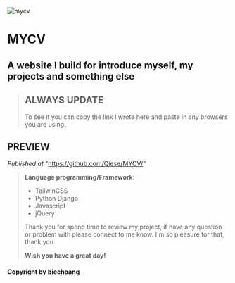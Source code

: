 ![mycv](https://user-images.githubusercontent.com/99249759/197262163-900e2e5f-b197-4921-abc2-131b40de44fa.png)
>
# MYCV
## A website I build for introduce myself, my projects and something else 
> ## **ALWAYS UPDATE**
> To see it you can copy the link I wrote here and paste in any browsers you are using.
## PREVIEW
_Published at_  "https://github.com/Qiese/MYCV/"
>
>**Language programming/Framework**:
> - TailwinCSS
> - Python Django
> - Javascript
> - jQuery
>
> Thank you for spend time to review my project, if have any question or problem with please connect to me know. I'm so pleasure for that, thank you.
>
>**Wish you have a great day!**
#### Copyright by **bieehoang**
